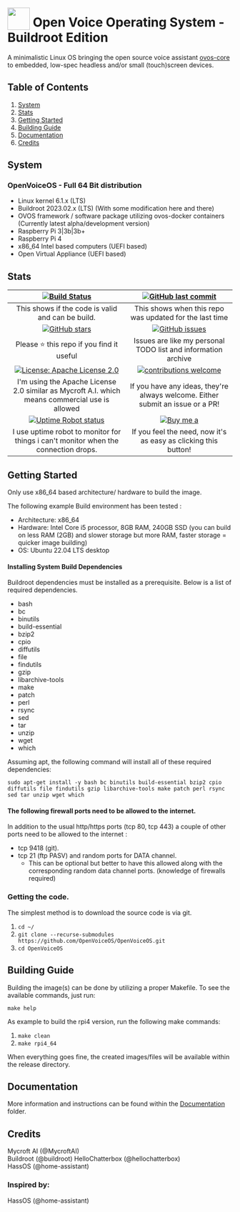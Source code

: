# <img src='https://camo.githubusercontent.com/48b782bbddb51b97cf2971fda5817080075f7799/68747470733a2f2f7261772e6769746861636b2e636f6d2f466f7274417765736f6d652f466f6e742d417765736f6d652f6d61737465722f737667732f736f6c69642f636f67732e737667' width='50' height='50' style='vertical-align:bottom'/> Open Voice Operating System - Buildroot Edition
A minimalistic Linux OS bringing the open source voice assistant [ovos-core](https://github.com/OpenVoiceOS/ovos-core) to embedded, low-spec headless and/or small (touch)screen devices.

## Table of Contents
1. [System](https://github.com/OpenVoiceOS/ovos-buildroot#system)
2. [Stats](https://github.com/OpenVoiceOS/ovos-buildroot#stats)
3. [Getting Started](https://github.com/OpenVoiceOS/ovos-buildroot#getting-started)
4. [Building Guide](https://github.com/OpenVoiceOS/ovos-buildroot#building-guide)
5. [Documentation](https://github.com/OpenVoiceOS/ovos-buildroot#documentation)
6. [Credits](https://github.com/OpenVoiceOS/ovos-buildroot#credits)

## System
### OpenVoiceOS - Full 64 Bit distribution
- Linux kernel 6.1.x (LTS)
- Buildroot 2023.02.x (LTS) (With some modification here and there)
- OVOS framework / software package utilizing ovos-docker containers (Currently latest alpha/development version)
- Raspberry Pi 3|3b|3b+
- Raspberry Pi 4 
- x86_64 Intel based computers (UEFI based)
- Open Virtual Appliance (UEFI based)

## Stats

| [![Build Status](https://travis-ci.org/OpenVoiceOS/OpenVoiceOS.svg?branch=master)](https://travis-ci.org/OpenVoiceOS/OpenVoiceOS) | [![GitHub last commit](https://img.shields.io/github/last-commit/google/skia.svg)](https://github.com/OpenVoiceOS/OpenVoiceOS/commits/develop) |
|:---:|:---:|
| This shows if the code is valid and can be build. | This shows when this repo was updated for the last time |
| [![GitHub stars](https://img.shields.io/github/stars/OpenVoiceOS/OpenVoiceOS.svg)](https://github.com/OpenVoiceOS/OpenVoiceOS/stargazers) | [![GitHub issues](https://img.shields.io/github/issues/OpenVoiceOS/OpenVoiceOS.svg)](https://github.com/OpenVoiceOS/OpenVoiceOS/issues) |
| Please :star: this repo if you find it useful | Issues are like my personal TODO list and information archive |
|[![License: Apache License 2.0](https://img.shields.io/crates/l/rustc-serialize.svg)](http://www.apache.org/licenses/LICENSE-2.0.html)| [![contributions welcome](https://img.shields.io/badge/contributions-welcome-blue.svg?style=flat)](https://github.com/OpenVoiceOS/OpenVoiceOS/pulls) |
| I'm using the Apache License 2.0 similar as Mycroft A.I. which means commercial use is allowed | If you have any ideas, they're always welcome.  Either submit an issue or a PR! |
| [![Uptime Robot status](https://img.shields.io/website-up-down-green-red/https/shields.io.svg?label=j1nx.nl)](https://stats.uptimerobot.com/Y5L6rSB07) | [![Buy me a](https://img.shields.io/badge/BuyMeABeer-Paypal-blue.svg)](https://www.paypal.me/j1nxnl) |
| I use uptime robot to monitor for things i can't monitor when the connection drops. | If you feel the need, now it's as easy as clicking this button! |

  
## Getting Started
Only use x86_64 based architecture/ hardware to build the image. 

The following example Build environment has been tested :

- Architecture: x86_64 
- Hardware: Intel Core i5 processor, 8GB RAM, 240GB SSD (you can build on less RAM (2GB) and slower storage but more RAM, faster storage =  quicker image building)
- OS: Ubuntu 22.04 LTS desktop

#### Installing System Build Dependencies
Buildroot dependencies must be installed as a prerequisite. Below is a list of required dependencies.
- bash 
- bc 
- binutils 
- build-essential 
- bzip2 
- cpio 
- diffutils 
- file 
- findutils 
- gzip 
- libarchive-tools 
- make 
- patch 
- perl 
- rsync 
- sed 
- tar 
- unzip 
- wget 
- which

Assuming apt, the following command will install all of these required dependencies:

```
sudo apt-get install -y bash bc binutils build-essential bzip2 cpio diffutils file findutils gzip libarchive-tools make patch perl rsync sed tar unzip wget which
```
#### The following firewall ports need to be allowed to the internet.
In addition to the usual http/https ports (tcp 80, tcp 443) a couple of other ports need to be allowed to the internet :
- tcp 9418 (git).
- tcp 21 (ftp PASV) and random ports for DATA channel. 
  - This can be optional but better to have this allowed along with the corresponding random data channel ports. (knowledge of firewalls required)


### Getting the code.

The simplest method is to download the source code is via git.
1. ```cd ~/```
2. ```git clone --recurse-submodules https://github.com/OpenVoiceOS/OpenVoiceOS.git```
3. ```cd OpenVoiceOS```


## Building Guide
Building the image(s) can be done by utilizing a proper Makefile. To see the available commands, just run: 

```make help```

As example to build the rpi4 version, run the following make commands: <br>
1. ```make clean```
2. ```make rpi4_64```

When everything goes fine, the created images/files will be available within the release directory.

## Documentation
More information and instructions can be found within the [Documentation](https://github.com/OpenVoiceOS/ovos-buildroot/tree/develop/documentation) folder.

## Credits
Mycroft AI (@MycroftAI)<br>
Buildroot (@buildroot)
HelloChatterbox (@hellochatterbox)<br>
HassOS (@home-assistant)<br>

### Inspired by:
HassOS (@home-assistant)<br>
